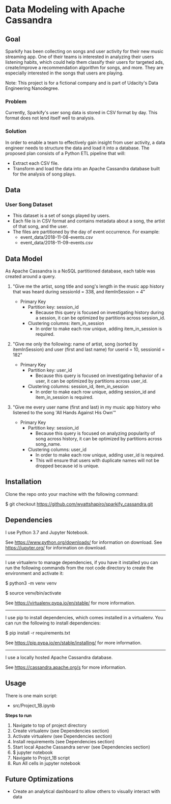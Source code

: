 
# Data Modeling with Apache Cassandra

## Goal

Sparkify has been collecting on songs and user activity for their new music streaming app. One of their teams is interested in analyzing their users listening habits, which could help them classify their users for targeted ads, create/improve a recommendation algorithm for songs, and more. They are especially interested in the songs that users are playing.

Note: This project is for a fictional company and is part of Udacity's Data Engineering Nanodegree.

### Problem

Currently, Sparkify's user song data is stored in CSV format by day.
This format does not lend itself well to analysis.

### Solution

In order to enable a team to effectively gain insight from user activity, a data engineer needs to structure the data and load it into a database. The proposed plan consists of a Python ETL pipeline that will:

- Extract each CSV file.
- Transform and load the data into an Apache Cassandra database built for the analysis of song plays.

## Data

### User Song Dataset

- This dataset is a set of songs played by users.
- Each file is in CSV format and contains metadata about a song, the artist of that song, and the user.
- The files are partitioned by the day of event occurrence. For example:
    - event_data/2018-11-08-events.csv
    - event_data/2018-11-09-events.csv


## Data Model

As Apache Cassandra is a NoSQL partitioned database, each table was created around a query.

1. "Give me the artist, song title and song's length in the music app history that was heard during sessionId = 338, and itemInSession = 4"
    - Primary Key
        - Partition key: session_id
            - Because this query is focused on investigating history during a session, it can be optimized by partitions across session_id.
        - Clustering columns: item_in_session
            - In order to make each row unique, adding item_in_session is required.

2. "Give me only the following: name of artist, song (sorted by itemInSession) and user (first and last name) for userid = 10, sessionid = 182"
    - Primary Key
        - Partition key: user_id
            - Because this query is focused on investigating behavior of a user, it can be optimized by partitions across user_id.
        - Clustering columns: session_id, item_in_session
            - In order to make each row unique, adding session_id and item_in_session is required.

3. "Give me every user name (first and last) in my music app history who listened to the song 'All Hands Against His Own'"
    - Primary Key
        - Partition key: session_id
            - Because this query is focused on analyzing popularity of song across history, it can be optimized by partitions across song_name.
        - Clustering columns: user_id
            - In order to make each row unique, adding user_id is required.
            - This will ensure that users with duplicate names will not be dropped because id is unique.


## Installation

Clone the repo onto your machine with the following command:

$ git checkout https://github.com/wyattshapiro/sparkify_cassandra.git


## Dependencies

I use Python 3.7 and Jupyter Notebook.

See https://www.python.org/downloads/ for information on download.
See https://jupyter.org/ for information on download.

----

I use virtualenv to manage dependencies, if you have it installed you can run
the following commands from the root code directory to create the environment and
activate it:

$ python3 -m venv venv

$ source venv/bin/activate

See https://virtualenv.pypa.io/en/stable/ for more information.

----

I use pip to install dependencies, which comes installed in a virtualenv.
You can run the following to install dependencies:

$ pip install -r requirements.txt

See https://pip.pypa.io/en/stable/installing/ for more information.

----

I use a locally hosted Apache Cassandra database.

See https://cassandra.apache.org/s for more information.


## Usage

There is one main script:

- src/Project_1B.ipynb

**Steps to run**

1. Navigate to top of project directory
2. Create virtualenv (see Dependencies section)
3. Activate virtualenv (see Dependencies section)
4. Install requirements (see Dependencies section)
5. Start local Apache Cassandra server (see Dependencies section)
6. $ jupyter notebook
7. Navigate to Projct_1B script
8. Run All cells in jupyter notebook


## Future Optimizations

- Create an analytical dashboard to allow others to visually interact with data
